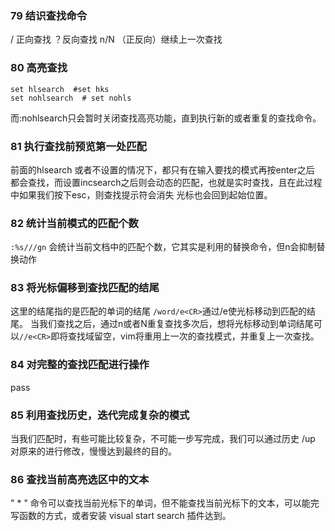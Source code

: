 ### 79 结识查找命令
/ 正向查找
？反向查找
n/N （正反向）继续上一次查找

### 80 高亮查找
```
set hlsearch  #set hks
set nohlsearch  # set nohls
```
而:nohlsearch只会暂时关闭查找高亮功能，直到执行新的或者重复的查找命令。

### 81 执行查找前预览第一处匹配
前面的hlsearch 或者不设置的情况下，都只有在输入要找的模式再按enter之后 都会查找，而设置incsearch之后则会动态的匹配，也就是实时查找，且在此过程中如果我们按下esc，则查找提示符会消失
光标也会回到起始位置。

### 82 统计当前模式的匹配个数
`:%s///gn` 会统计当前文档中的匹配个数，它其实是利用的替换命令，但n会抑制替换动作

### 83 将光标偏移到查找匹配的结尾
这里的结尾指的是匹配的单词的结尾
`/word/e<CR>`通过/e使光标移动到匹配的结尾。
当我们查找之后，通过n或者N重复查找多次后，想将光标移动到单词结尾可以`//e<CR>`即将查找域留空，vim将重用上一次的查找模式，并重复上一次查找。


### 84 对完整的查找匹配进行操作
pass

### 85 利用查找历史，迭代完成复杂的模式
当我们匹配时，有些可能比较复杂，不可能一步写完成，我们可以通过历史 /up 对原来的进行修改，慢慢达到最终的目的。

### 86 查找当前高亮选区中的文本
" * " 命令可以查找当前光标下的单词，但不能查找当前光标下的文本，可以能完写函数的方式，或者安装
visual start search 插件达到。